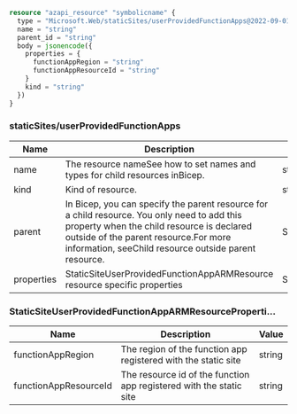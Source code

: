 ```terraform
resource "azapi_resource" "symbolicname" {
  type = "Microsoft.Web/staticSites/userProvidedFunctionApps@2022-09-01"
  name = "string"
  parent_id = "string"
  body = jsonencode({
    properties = {
      functionAppRegion = "string"
      functionAppResourceId = "string"
    }
    kind = "string"
  })
}

```

### staticSites/userProvidedFunctionApps

| Name | Description | Value |
|-|-|-|
| name | The resource nameSee how to set names and types for child resources inBicep. | string (required) |
| kind | Kind of resource. | string |
| parent | In Bicep, you can specify the parent resource for a child resource. You only need to add this property when the child resource is declared outside of the parent resource.For more information, seeChild resource outside parent resource. | Symbolic name for resource of type:staticSites |
| properties | StaticSiteUserProvidedFunctionAppARMResource resource specific properties | StaticSiteUserProvidedFunctionAppARMResourceProperti... |


### StaticSiteUserProvidedFunctionAppARMResourceProperti...

| Name | Description | Value |
|-|-|-|
| functionAppRegion | The region of the function app registered with the static site | string |
| functionAppResourceId | The resource id of the function app registered with the static site | string |



